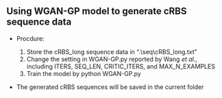 ## Using WGAN-GP model to generate cRBS sequence data

- Procdure:

  1. Store the cRBS_long sequence data in “.\seq\cRBS_long.txt”
  2. Change the setting in WGAN-GP.py reported by Wang *et al*., including ITERS, SEQ_LEN, CRITIC_ITERS, and MAX_N_EXAMPLES
  3. Train the model by python WGAN-GP.py
- The generated cRBS sequences will be saved in the current folder